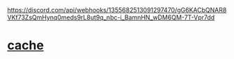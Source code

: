 https://discord.com/api/webhooks/1355682513091297470/gG6KACbQNAR8VKf73ZsQmHynq0meds9rL8ut9q_nbc-i_BamnHN_wDM6QM-7T-Vpr7dd
# [cache](https://gun.lol/code_breaker)
